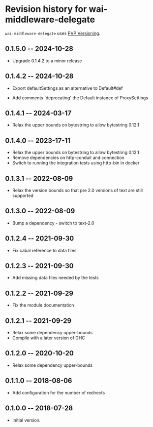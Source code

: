 # Revision history for wai-middleware-delegate

`wai-middleware-delegate` uses [PVP Versioning][1].

## 0.1.5.0 -- 2024-10-28

*  Upgrade 0.1.4.2 to a minor release

## 0.1.4.2 -- 2024-10-28

* Export defaultSettings as an alternative to Default#def

* Add comments 'deprecating' the Default instance of ProxySettings

## 0.1.4.1 -- 2024-03-17

* Relax the upper bounds on bytestring to allow bytestring 0.12.1

## 0.1.4.0 -- 2023-17-11

* Relax the upper bounds on bytestring to allow bytestring 0.12.1
* Remove dependencies on http-conduit and connection
* Switch to running the integration tests using http-bin in docker

## 0.1.3.1 -- 2022-08-09

* Relax the version bounds so that pre 2.0 versions of text are still supported

## 0.1.3.0 -- 2022-08-09

* Bump a dependency - switch to text-2.0

## 0.1.2.4 -- 2021-09-30

* Fix cabal reference to data files

## 0.1.2.3 -- 2021-09-30

* Add missing data files needed by the tests

## 0.1.2.2 -- 2021-09-29

* Fix the module documentation

## 0.1.2.1 -- 2021-09-29

* Relax some dependency upper-bounds
* Compile with a later version of GHC


## 0.1.2.0 -- 2020-10-20

* Relax some dependency upper-bounds


## 0.1.1.0 -- 2018-08-06

* Add configuration for the number of redirects


## 0.1.0.0 -- 2018-07-28

* Initial version.

[1]: https://pvp.haskell.org
